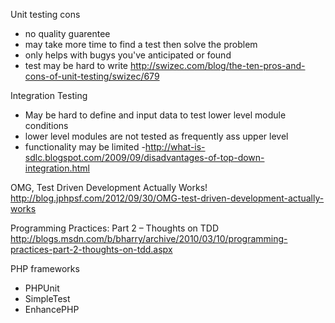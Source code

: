 Unit testing cons
- no quality guarentee
- may take more time to find a test then solve the problem
- only helps with bugys you've anticipated or found
- test may be hard to write
http://swizec.com/blog/the-ten-pros-and-cons-of-unit-testing/swizec/679

Integration Testing
- May be hard to define and input data to test lower level module conditions
- lower level modules are not tested as frequently ass upper level
- functionality may be limited 
-http://what-is-sdlc.blogspot.com/2009/09/disadvantages-of-top-down-integration.html

OMG, Test Driven Development Actually Works!
http://blog.jphpsf.com/2012/09/30/OMG-test-driven-development-actually-works

Programming Practices: Part 2 – Thoughts on TDD
http://blogs.msdn.com/b/bharry/archive/2010/03/10/programming-practices-part-2-thoughts-on-tdd.aspx

PHP frameworks
- PHPUnit
- SimpleTest 
- EnhancePHP